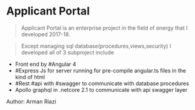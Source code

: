 # Applicant Portal

> Applicant Portal is an enterprise project in the field of energy that I developed 2017-18. 

> Except managing sql database(procedures,views,security) I developed all of 3 subproject include

* Front end by #Angular 4
* #Express Js for server running for pre-compile angular.ts files in the kind of html
* #Rest #api with #swagger to communicate with database procedures
* Apollo graphql in .netcore 2.1 to communicate with api swagger layer

Author: Arman Riazi
